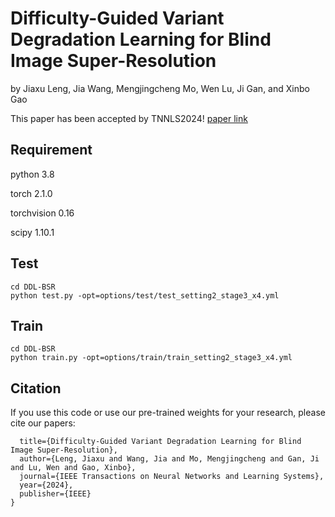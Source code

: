 # Difficulty-Guided Variant Degradation Learning for Blind Image Super-Resolution
by Jiaxu Leng, Jia Wang, Mengjingcheng Mo, Wen Lu, Ji Gan, and Xinbo Gao

This paper has been accepted by TNNLS2024! [paper link](https://ieeexplore.ieee.org/abstract/document/10709871)

## Requirement
python 3.8

torch 2.1.0

torchvision 0.16

scipy 1.10.1

## Test
```git clone https://github.com/JiaWang0704/DDL-BSR.git
cd DDL-BSR
python test.py -opt=options/test/test_setting2_stage3_x4.yml
```

## Train
```git clone https://github.com/JiaWang0704/DDL-BSR.git
cd DDL-BSR
python train.py -opt=options/train/train_setting2_stage3_x4.yml
```


## Citation
If you use this code or use our pre-trained weights for your research, please cite our papers:
```@article{leng2024difficulty,
  title={Difficulty-Guided Variant Degradation Learning for Blind Image Super-Resolution},
  author={Leng, Jiaxu and Wang, Jia and Mo, Mengjingcheng and Gan, Ji and Lu, Wen and Gao, Xinbo},
  journal={IEEE Transactions on Neural Networks and Learning Systems},
  year={2024},
  publisher={IEEE}
}
```


